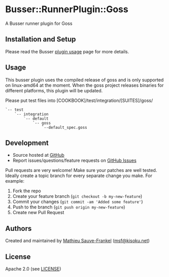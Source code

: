 # <a name="title"></a> Busser::RunnerPlugin::Goss

A Busser runner plugin for Goss

## <a name="installation"></a> Installation and Setup

Please read the Busser [plugin usage][plugin_usage] page for more details.

## <a name="usage"></a> Usage

This busser plugin uses the compiled release of goss and is only supported
on linux-amd64 at the moment. When the goss project releases binaries for
different platforms, this plugin will be updated.

Please put test files into [COOKBOOK]/test/integration/[SUITES]/goss/

```cookbook
`-- test
    `-- integration
        `-- default
            `-- goss
                `--default_spec.goss
```


## <a name="development"></a> Development

* Source hosted at [GitHub][repo]
* Report issues/questions/feature requests on [GitHub Issues][issues]

Pull requests are very welcome! Make sure your patches are well tested.
Ideally create a topic branch for every separate change you make. For
example:

1. Fork the repo
2. Create your feature branch (`git checkout -b my-new-feature`)
3. Commit your changes (`git commit -am 'Added some feature'`)
4. Push to the branch (`git push origin my-new-feature`)
5. Create new Pull Request

## <a name="authors"></a> Authors

Created and maintained by [Mathieu Sauve-Frankel][author] (<msf@kisoku.net>)

## <a name="license"></a> License

Apache 2.0 (see [LICENSE][license])


[author]:           https://github.com/kisoku
[issues]:           https://github.com/kisoku/busser-goss/issues
[license]:          https://github.com/kisoku/busser-goss/blob/master/LICENSE
[repo]:             https://github.com/kisoku/busser-goss
[plugin_usage]:     http://docs.kitchen-ci.org/busser/plugin-usage
